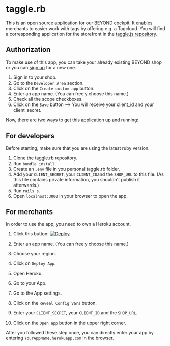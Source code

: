 # taggle.rb

This is an open source application for our BEYOND cockpit. It enables merchants to easier work with tags by offering e.g. a Tagcloud. You will find a corresponding application for the storefront in the [taggle.js repository](https://github.com/ePages-de/taggle.js).

## Authorization

To make use of this app, you can take your already existing BEYOND shop or you can [sign up](https://signup.beyondshop.cloud/) for a new one.

1. Sign in to your shop.
2. Go to the `Developer Area` section.
3. Click on the `Create custom app` button.
4. Enter an app name. (You can freely choose this name.)
5. Check all the scope checkboxes.
6. Click on the `Save` button --> You will receive your client_id and your client_secret.

Now, there are two ways to get this application up and running:

## For developers

Before starting, make sure that you are using the latest ruby version.

1. Clone the taggle.rb repository.
2. Run `bundle install`.
3. Create an `.env` file in you personal taggle.rb folder.
4. Add your `CLIENT_SECRET`, your `CLIENT_ID`and the `SHOP_URL` to this file. (As this file contains private information, you shouldn't publish it afterwards.)
5. Run `rails s`.
6. Open `localhost:3000` in your browser to open the app.


## For merchants

In order to use the app, you need to own a Heroku account.

1. Click this button: [![Deploy](https://www.herokucdn.com/deploy/button.svg)](https://heroku.com/deploy?template=https://github.com/ePages-de/taggle.rb)
2. Enter an app name. (You can freely choose this name.)
3. Choose your region.
4. Click on `Deploy App`.

5. Open Heroku.
6. Go to your App.
7. Go to the App settings.
8. Click on the `Reveal Config Vars` button.
9. Enter your `CLIENT_SECRET`, your `CLIENT_ID` and the `SHOP_URL`.
10. Click on the `Open app` button in the upper right corner.

After you followed these step once, you can directly enter your app by entering `YourAppName.herokuapp.com` in the browser.
